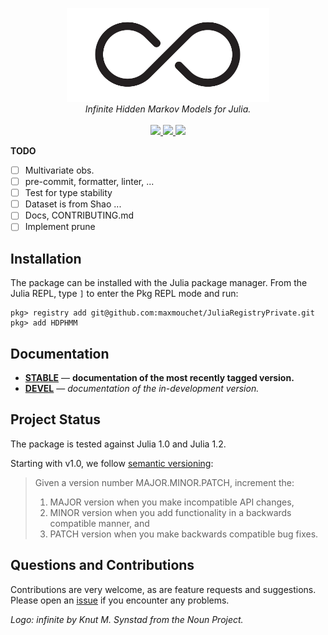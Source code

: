 <p align="center">
  <img src="/docs/src/assets/logo.png" height="150"><br/>
  <i>Infinite Hidden Markov Models for Julia.</i><br/><br/>
  <a href="https://maxmouchet.github.io/HDPHMM.jl/stable">
    <img src="https://img.shields.io/badge/docs-stable-blue.svg?style=flat">
  </a>
  <a href="https://github.com/maxmouchet/HDPHMM.jl/actions">
    <img src="https://github.com/maxmouchet/HDPHMM.jl/workflows/CI/badge.svg">
  </a>
  <a href="https://codecov.io/gh/maxmouchet/HDPHMM.jl">
    <img src="https://codecov.io/gh/maxmouchet/HDPHMM.jl/branch/master/graph/badge.svg?token=ufprqw9fEt">
  </a>
</p>

**TODO**
- [ ] Multivariate obs.
- [ ] pre-commit, formatter, linter, ...
- [ ] Test for type stability
- [ ] Dataset is from Shao ...
- [ ] Docs, CONTRIBUTING.md
- [ ] Implement prune

## Installation

The package can be installed with the Julia package manager.
From the Julia REPL, type `]` to enter the Pkg REPL mode and run:

```
pkg> registry add git@github.com:maxmouchet/JuliaRegistryPrivate.git
pkg> add HDPHMM
```

## Documentation

- [**STABLE**][docs-stable-url] &mdash; **documentation of the most recently tagged version.**
- [**DEVEL**][docs-dev-url] &mdash; *documentation of the in-development version.*

## Project Status

The package is tested against Julia 1.0 and Julia 1.2.  

Starting with v1.0, we follow [semantic versioning]():

> Given a version number MAJOR.MINOR.PATCH, increment the:
> 1. MAJOR version when you make incompatible API changes,
> 2. MINOR version when you add functionality in a backwards compatible manner, and
> 3. PATCH version when you make backwards compatible bug fixes.

## Questions and Contributions

Contributions are very welcome, as are feature requests and suggestions.
Please open an [issue][issues-url] if you encounter any problems.

*Logo: infinite by Knut M. Synstad from the Noun Project.*

[docs-stable-img]: https://img.shields.io/badge/docs-stable-blue.svg?style=flat
[docs-stable-url]: https://maxmouchet.github.io/HDPHMM.jl/stable

[docs-dev-img]: https://img.shields.io/badge/docs-dev-blue.svg?style=flat
[docs-dev-url]: https://maxmouchet.github.io/HDPHMM.jl/dev

[issues-url]: https://github.com/maxmouchet/HDPHMM.jl/issues
